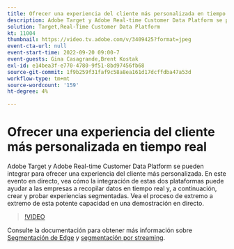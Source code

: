 ```yaml
---
title: Ofrecer una experiencia del cliente más personalizada en tiempo real
description: Adobe Target y Adobe Real-time Customer Data Platform se pueden integrar para ofrecer una experiencia del cliente más personalizada. En este evento en directo, vea cómo la integración de estas dos plataformas puede ayudar a las empresas a recopilar datos en tiempo real y, a continuación, crear y probar experiencias segmentadas. Vea el proceso de extremo a extremo de esta potente capacidad en una demostración en directo.
solution: Target,Real-Time Customer Data Platform
kt: 11004
thumbnail: https://video.tv.adobe.com/v/3409425?format=jpeg
event-cta-url: null
event-start-time: 2022-09-20 09:00-7
event-guests: Gina Casagrande,Brent Kostak
exl-id: e14bea3f-e770-4780-9f51-8bd97456fb68
source-git-commit: 1f9b259f31faf9c58a8ea161d17dcffdba47a53d
workflow-type: tm+mt
source-wordcount: '159'
ht-degree: 4%

---
```


# Ofrecer una experiencia del cliente más personalizada en tiempo real

Adobe Target y Adobe Real-time Customer Data Platform se pueden integrar para ofrecer una experiencia del cliente más personalizada. En este evento en directo, vea cómo la integración de estas dos plataformas puede ayudar a las empresas a recopilar datos en tiempo real y, a continuación, crear y probar experiencias segmentadas. Vea el proceso de extremo a extremo de esta potente capacidad en una demostración en directo.

>[!VIDEO](https://video.tv.adobe.com/v/3409425/?quality=12&learn=on)

Consulte la documentación para obtener más información sobre [Segmentación de Edge](https://experienceleague.adobe.com/docs/experience-platform/segmentation/ui/edge-segmentation.html?lang=es) y [segmentación por streaming](https://experienceleague.adobe.com/docs/experience-platform/segmentation/ui/streaming-segmentation.html).
